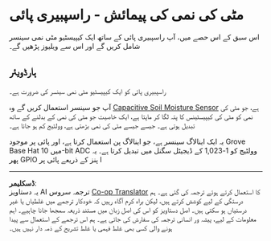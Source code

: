 <!--
CO_OP_TRANSLATOR_METADATA:
{
  "original_hash": "9d4d00a47d5d0f3e6ce42c0d1020064a",
  "translation_date": "2025-08-26T22:53:05+00:00",
  "source_file": "2-farm/lessons/2-detect-soil-moisture/pi-soil-moisture.md",
  "language_code": "ur"
}
-->
# مٹی کی نمی کی پیمائش - راسپبیری پائی

اس سبق کے اس حصے میں، آپ راسپبیری پائی کے ساتھ ایک کیپیسٹیو مٹی نمی سینسر شامل کریں گے اور اس سے ویلیوز پڑھیں گے۔

## ہارڈویئر

راسپبیری پائی کو ایک کیپیسٹیو مٹی نمی سینسر کی ضرورت ہے۔

آپ جو سینسر استعمال کریں گے وہ [Capacitive Soil Moisture Sensor](https://www.seeedstudio.com/Grove-Capacitive-Moisture-Sensor-Corrosion-Resistant.html) ہے، جو مٹی کی نمی کو مٹی کی کیپیسٹینس کا پتہ لگا کر ماپتا ہے، ایک خاصیت جو مٹی کی نمی کے بدلنے کے ساتھ تبدیل ہوتی ہے۔ جیسے جیسے مٹی کی نمی بڑھتی ہے، وولٹیج کم ہو جاتا ہے۔

یہ ایک اینالاگ سینسر ہے، جو اینالاگ پن استعمال کرتا ہے، اور پائی پر موجود Grove Base Hat میں 10-bit ADC وولٹیج کو 1-1,023 کے ڈیجیٹل سگنل میں تبدیل کرتا ہے۔ یہ پھر GPIO پنز کے ذریعے پائی پر I

---

**ڈسکلیمر**:  
یہ دستاویز AI ترجمہ سروس [Co-op Translator](https://github.com/Azure/co-op-translator) کا استعمال کرتے ہوئے ترجمہ کی گئی ہے۔ ہم درستگی کے لیے کوشش کرتے ہیں، لیکن براہ کرم آگاہ رہیں کہ خودکار ترجمے میں غلطیاں یا غیر درستیاں ہو سکتی ہیں۔ اصل دستاویز کو اس کی اصل زبان میں مستند ذریعہ سمجھا جانا چاہیے۔ اہم معلومات کے لیے، پیشہ ور انسانی ترجمہ کی سفارش کی جاتی ہے۔ ہم اس ترجمے کے استعمال سے پیدا ہونے والی کسی بھی غلط فہمی یا غلط تشریح کے ذمہ دار نہیں ہیں۔
